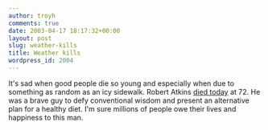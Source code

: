 ```yaml
---
author: troyh
comments: true
date: 2003-04-17 18:17:32+00:00
layout: post
slug: weather-kills
title: Weather kills
wordpress_id: 2004
---
```


It's sad when good people die so young and especially when due to something as random as an icy sidewalk. Robert Atkins [died today](http://www.cnn.com/2003/HEALTH/04/17/obit.atkins/index.html) at 72. He was a brave guy to defy conventional wisdom and present an alternative plan for a healthy diet. I'm sure millions of people owe their lives and happiness to this man.
